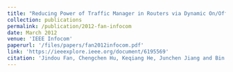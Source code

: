 ```yaml
---
title: "Reducing Power of Traffic Manager in Routers via Dynamic On/Off-chip Scheduling"
collection: publications
permalink: /publication/2012-fan-infocom
date: March 2012
venue: 'IEEE Infocom'
paperurl: '/files/papers/fan2012infocom.pdf'
link: 'https://ieeexplore.ieee.org/document/6195569'
citation: 'Jindou Fan, Chengchen Hu, Keqiang He, Junchen Jiang and Bin Liu. IEEE INFOCOM 2012.'
---
```

